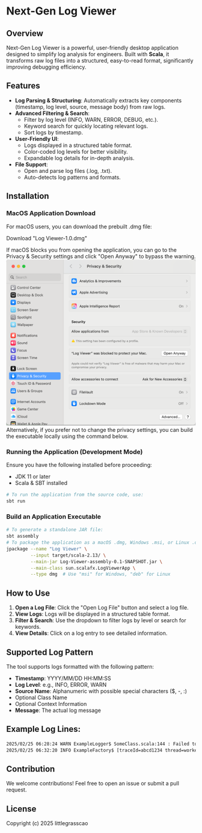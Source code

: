 # Next-Gen Log Viewer

## Overview
Next-Gen Log Viewer is a powerful, user-friendly desktop application designed to simplify log analysis for engineers. Built with **Scala**, it transforms raw log files into a structured, easy-to-read format, significantly improving debugging efficiency.

## Features
- **Log Parsing & Structuring**: Automatically extracts key components (timestamp, log level, source, message body) from raw logs.
- **Advanced Filtering & Search**:
    - Filter by log level (INFO, WARN, ERROR, DEBUG, etc.).
    - Keyword search for quickly locating relevant logs.
    - Sort logs by timestamp.
- **User-Friendly UI**:
    - Logs displayed in a structured table format.
    - Color-coded log levels for better visibility.
    - Expandable log details for in-depth analysis.
- **File Support**:
    - Open and parse log files (.log, .txt).
    - Auto-detects log patterns and formats.

## Installation
### MacOS Application Download
For macOS users, you can download the prebuilt .dmg file:

Download "Log Viewer-1.0.dmg"

If macOS blocks you from opening the application, you can go to the Privacy & Security settings and click "Open Anyway" to bypass the warning.
![Mac-privacy.png](readme-images/Mac-privacy.png)
Alternatively, if you prefer not to change the privacy settings, you can build the executable locally using the command below.

### Running the Application (Development Mode)
Ensure you have the following installed before proceeding:
- JDK 11 or later
- Scala & SBT installed
```sh
# To run the application from the source code, use:
sbt run
```

### Build an Application Executable
```sh
# To generate a standalone JAR file:
sbt assembly
# To package the application as a macOS .dmg, Windows .msi, or Linux .deb:
jpackage --name "Log Viewer" \
         --input target/scala-2.13/ \
         --main-jar Log-Viewer-assembly-0.1-SNAPSHOT.jar \
         --main-class sun.scalafx.LogViewerApp \
         --type dmg  # Use "msi" for Windows, "deb" for Linux
```

## How to Use
1. **Open a Log File**: Click the "Open Log File" button and select a log file.
2. **View Logs**: Logs will be displayed in a structured table format.
3. **Filter & Search**: Use the dropdown to filter logs by level or search for keywords.
4. **View Details**: Click on a log entry to see detailed information.

## Supported Log Pattern
The tool supports logs formatted with the following pattern:
- **Timestamp**: YYYY/MM/DD HH:MM:SS
- **Log Level**: e.g., INFO, ERROR, WARN
- **Source Name**: Alphanumeric with possible special characters ($, -, :)
- Optional Class Name
- Optional Context Information
- **Message**: The actual log message

## Example Log Lines:
```sh
2025/02/25 06:28:24 WARN ExampleLogger$ SomeClass.scala:144 : Failed to connect to database server.
2025/02/25 06:32:20 INFO ExampleFactory$ [traceId=abcd1234 thread=worker-2]: Cache disabled for maintenance.
```

## Contribution
We welcome contributions! Feel free to open an issue or submit a pull request.

## License
Copyright (c) 2025 littlegrasscao



